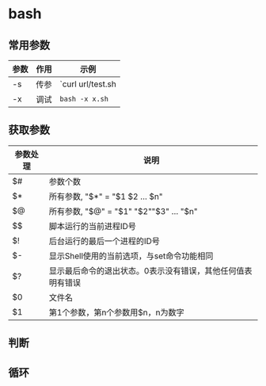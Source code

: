 # bash

## 常用参数

| 参数 | 作用 | 示例 |
| --- | --- | --- |
| -s | 传参 | `curl url/test.sh | bash -s p1 p2 p3`  |
| -x | 调试 | `bash -x x.sh` |

## 获取参数

| 参数处理 | 说明 |
| --- | --- |
| $# | 参数个数 |
| $* | 所有参数, "$*" = "$1 $2 … $n" |
| $@ | 所有参数, "$@" = "$1" "$2""$3" … "$n" |
| $$ | 脚本运行的当前进程ID号 |
| $! | 后台运行的最后一个进程的ID号|
| $- | 显示Shell使用的当前选项，与set命令功能相同 |
| $? | 显示最后命令的退出状态。0表示没有错误，其他任何值表明有错误 |
| $0 | 文件名 |
| $1 | 第1个参数，第n个参数用$n，n为数字 |

## 判断

## 循环
